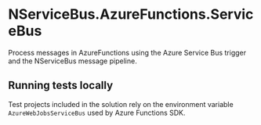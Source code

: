 # NServiceBus.AzureFunctions.ServiceBus

Process messages in AzureFunctions using the Azure Service Bus trigger and the NServiceBus message pipeline.

## Running tests locally

Test projects included in the solution rely on the environment variable `AzureWebJobsServiceBus` used by Azure Functions SDK.
